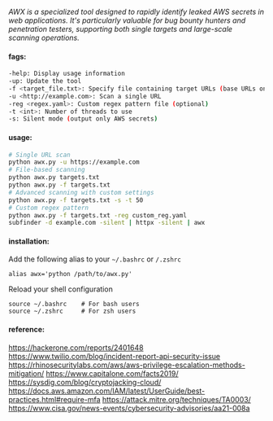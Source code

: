 _*AWX* is a specialized tool designed to rapidly identify leaked AWS secrets in web applications. It's particularly valuable for bug bounty hunters and penetration testers, supporting both single targets and large-scale scanning operations._
#### fags:
```bash
-help: Display usage information
-up: Update the tool
-f <target_file.txt>: Specify file containing target URLs (base URLs only)
-u <http://example.com>: Scan a single URL
-reg <regex.yaml>: Custom regex pattern file (optional)
-t <int>: Number of threads to use
-s: Silent mode (output only AWS secrets)
```
#### usage:
```bash
# Single URL scan
python awx.py -u https://example.com
# File-based scanning
python awx.py targets.txt
python awx.py -f targets.txt
# Advanced scanning with custom settings
python awx.py -f targets.txt -s -t 50
# Custom regex pattern
python awx.py -f targets.txt -reg custom_reg.yaml
subfinder -d example.com -silent | httpx -silent | awx
```
#### installation:
Add the following alias to your `~/.bashrc` or `/.zshrc`

```
alias awx='python /path/to/awx.py'
```

Reload your shell configuration
```
source ~/.bashrc    # For bash users
source ~/.zshrc     # For zsh users
```
#### reference:

https://hackerone.com/reports/2401648
https://www.twilio.com/blog/incident-report-api-security-issue
https://rhinosecuritylabs.com/aws/aws-privilege-escalation-methods-mitigation/
https://www.capitalone.com/facts2019/
https://sysdig.com/blog/cryptojacking-cloud/
https://docs.aws.amazon.com/IAM/latest/UserGuide/best-practices.html#require-mfa
https://attack.mitre.org/techniques/TA0003/
https://www.cisa.gov/news-events/cybersecurity-advisories/aa21-008a